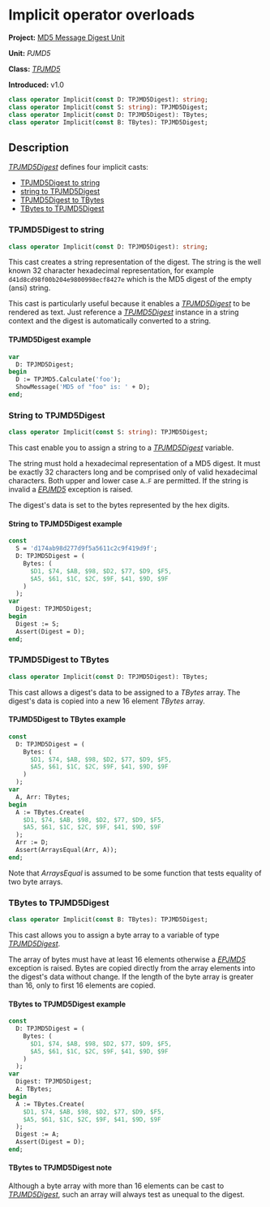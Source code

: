 # Implicit operator overloads

**Project:** [MD5 Message Digest Unit](../API.md)

**Unit:** _PJMD5_

**Class:** [_TPJMD5_](./TPJMD5.md)

**Introduced:** v1.0

```pascal
class operator Implicit(const D: TPJMD5Digest): string;
class operator Implicit(const S: string): TPJMD5Digest;
class operator Implicit(const D: TPJMD5Digest): TBytes;
class operator Implicit(const B: TBytes): TPJMD5Digest;
```

## Description

[_TPJMD5Digest_](./TPJMD5Digest.md) defines four implicit casts:

* [TPJMD5Digest to string](#tpjmd5digest-to-string)
* [string to TPJMD5Digest](#string-to-tpjmd5digest)
* [TPJMD5Digest to TBytes](#tpjmd5digest-to-tbytes)
* [TBytes to TPJMD5Digest](#tbytes-to-tpjmd5digest)

### TPJMD5Digest to string

```pascal
class operator Implicit(const D: TPJMD5Digest): string;
```

This cast creates a string representation of the digest. The string is the well known 32 character hexadecimal representation, for example `d41d8cd98f00b204e9800998ecf8427e` which is the MD5 digest of the empty (ansi) string.

This cast is particularly useful because it enables a [_TPJMD5Digest_](./TPJMD5Digest.md) to be rendered as text. Just reference a [_TPJMD5Digest_](./TPJMD5Digest.md) instance in a string context and the digest is automatically converted to a string.

#### TPJMD5Digest example

```pascal
var
  D: TPJMD5Digest;
begin
  D := TPJMD5.Calculate('foo');
  ShowMessage('MD5 of "foo" is: ' + D);
end;
```

### String to TPJMD5Digest

```pascal
class operator Implicit(const S: string): TPJMD5Digest;
```

This cast enable you to assign a string to a [_TPJMD5Digest_](./TPJMD5Digest.md) variable.

The string must hold a hexadecimal representation of a MD5 digest. It must be exactly 32 characters long and be comprised only of valid hexadecimal characters. Both upper and lower case `A`..`F` are permitted. If the string is invalid a [_EPJMD5_](./EPJMD5.md) exception is raised.

The digest's data is set to the bytes represented by the hex digits.

#### String to TPJMD5Digest example

```pascal
const
  S = 'd174ab98d277d9f5a5611c2c9f419d9f';
  D: TPJMD5Digest = (
    Bytes: (
      $D1, $74, $AB, $98, $D2, $77, $D9, $F5,
      $A5, $61, $1C, $2C, $9F, $41, $9D, $9F
    )
  );
var
  Digest: TPJMD5Digest;
begin
  Digest := S;
  Assert(Digest = D);
end;
```

### TPJMD5Digest to TBytes

```pascal
class operator Implicit(const D: TPJMD5Digest): TBytes;
```

This cast allows a digest's data to be assigned to a _TBytes_ array. The digest's data is copied into a new 16 element _TBytes_ array.

#### TPJMD5Digest to TBytes example

```pascal
const
  D: TPJMD5Digest = (
    Bytes: (
      $D1, $74, $AB, $98, $D2, $77, $D9, $F5,
      $A5, $61, $1C, $2C, $9F, $41, $9D, $9F
    )
  );
var
  A, Arr: TBytes;
begin
  A := TBytes.Create(
    $D1, $74, $AB, $98, $D2, $77, $D9, $F5,
    $A5, $61, $1C, $2C, $9F, $41, $9D, $9F
  );
  Arr := D;
  Assert(ArraysEqual(Arr, A));
end;
```

Note that _ArraysEqual_ is assumed to be some function that tests equality of two byte arrays.

### TBytes to TPJMD5Digest

```pascal
class operator Implicit(const B: TBytes): TPJMD5Digest;
```

This cast allows you to assign a byte array to a variable of type [_TPJMD5Digest_](./TPJMD5Digest.md).

The array of bytes must have at least 16 elements otherwise a [_EPJMD5_](./EPJMD5.md) exception is raised. Bytes are copied directly from the array elements into the digest's data without change. If the length of the byte array is greater than 16, only to first 16 elements are copied.

#### TBytes to TPJMD5Digest example

```pascal
const
  D: TPJMD5Digest = (
    Bytes: (
      $D1, $74, $AB, $98, $D2, $77, $D9, $F5,
      $A5, $61, $1C, $2C, $9F, $41, $9D, $9F
    )
  );
var
  Digest: TPJMD5Digest;
  A: TBytes;
begin
  A := TBytes.Create(
    $D1, $74, $AB, $98, $D2, $77, $D9, $F5,
    $A5, $61, $1C, $2C, $9F, $41, $9D, $9F
  );
  Digest := A;
  Assert(Digest = D);
end;
```

#### TBytes to TPJMD5Digest note

Although a byte array with more than 16 elements can be cast to [_TPJMD5Digest_](./TPJMD5Digest.md), such an array will always test as unequal to the digest.
